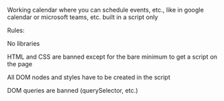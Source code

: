 Working calendar where you can schedule events, etc., like in google calendar or microsoft teams, etc. built in a script only

Rules:

No libraries

HTML and CSS are banned except for the bare minimum to get a script on the page

All DOM nodes and styles have to be created in the script

DOM queries are banned (querySelector, etc.)
